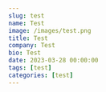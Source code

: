 ```yaml
---
slug: test
name: Test
image: /images/test.png
title: Test
company: Test
bio: Test
date: 2023-03-28 00:00:00
tags: [test]
categories: [test]
---
```


